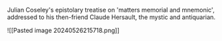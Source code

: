 
Julian Coseley's epistolary treatise on 'matters memorial and mnemonic', addressed to his then-friend Claude Hersault, the mystic and antiquarian. 

![[Pasted image 20240526215718.png]]